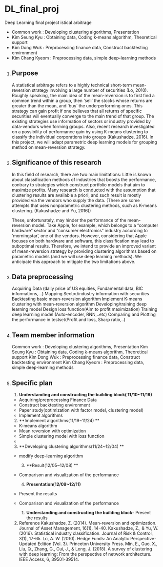 # DL_final_proj

Deep Learning final project istical arbitrage

- Common work : Developing clustering algorithms, Presentation
- Kim Seung Kyu : Obtaining data, Coding k-means algorithm, Theoretical support 
- Kim Dong Wuk : Preprocessing finance data, Construct backtesting environment
- Kim Chang Kyeom : Preprocessing data, simple deep-learning methods


1. ## Purpose

   A statistical arbitrage refers to a highly technical short-term mean-reversion strategy involving a large number of securities (Lo, 2010). Roughly speaking, the main idea of the mean-reversion is to first find a common trend within a group, then ‘sell’ the stocks whose returns are greater than the mean, and ‘buy’ the underperforming ones. This strategy can gain profit if one believes that all returns of specific securities will eventually converge to the main trend of that group. The existing strategies use information of sectors or industry provided by data-vendors when forming groups. Also, recent research investigated on a possibility of performance gain by using K-means clustering to classify the individual corporations into groups (Kakushadze, 2016). In this project, we will adapt parametric deep learning models for grouping method on mean-reversion strategy.

2. ## Significance of this research

   In this field of research, there are two main limitations:
   Little is known about classification methods of industries that boosts the performance, contrary to strategies which construct portfolio models that aim to maximize profits.
   Many research is conducted with the assumption that clustering results are available a priori, and such result is mostly provided via the vendors who supply the data. (There are some attempts that uses nonparametric clustering methods, such as K-means clustering. (Kakushadze and Yu, 2016))

   These, unfortunately, may hinder the performance of the mean-reversion model. Take Apple, for example, which belongs to a “computer hardware” sector and “consumer electronics” industry according to ‘morningstar’, one of the vendors. However, considering that Apple focuses on both hardware and software, this classification may lead to suboptimal results.
   Therefore, we intend to provide an improved variant of mean-reversion strategy by providing clustering algorithms based on parametric models (and we will use deep learning methods). We anticipate this approach to mitigate the two limitations above.

3. ## Data preprocessing

   Acquiring Data (daily price of US equities, Fundamental data, BIC informations,...)
   Mapping Sector/industry information with securities
   Backtesting basic mean-reversion algorithm
   Implement K-means clustering with mean-reversion algorithm
   Developing/training deep learning model
   Design loss function(Aim to profit maximization)
   Training deep learning model (Auto-encoder, RNN,..etc)
   Comparing and Plotting the performance in testset(Profit and loss, Sharp ratio,..)

4. ## Team member information

   Common work : Developing clustering algorithms, Presentation
   Kim Seung Kyu : Obtaining data, Coding k-means algorithm, Theoretical support 
   Kim Dong Wuk : Preprocessing finance data, Construct backtesting environment
   Kim Chang Kyeom : Preprocessing data, simple deep-learning methods



5. ## Specific plan

   1. **Understanding and constructing the building block( 11/10~11/19)**

   - Acquiring/preprocessing Finance Data
   - Construct backtesting environment
   - Paper study(optimization with factor model, clustering model) 
   - Implement algorithms 

   2. **Implement algorithms(11/19~11/24) **

   - K-means algorithm
   - Mean reversion with optimization
   - Simple clustering model with loss function
   - 

   3. **Developing clustering algorithms(11/24~12/04) **

   - modify deep-learning algorithm


      3. **Result(12/05~12/08) **

   - Comparison and visualization of the performance

      4. **Presentation(12/09~12/11)**

   - Present the results
   - Comparison and visualization of the performance


      1. **Understanding and constructing the building block**- Present the results
   2. Reference
      Kakushadze, Z. (2014). Mean-reversion and optimization. Journal of Asset Management, 16(1), 14-40.
      Kakushadze, Z., & Yu, W. (2016). Statistical industry classification. Journal of Risk & Control, 3(1), 17-65.
      Lo, A. W. (2010). Hedge Funds: An Analytic Perspective-Updated Edition (Vol. 3). Princeton University Press.
      Min, E., Guo, X., Liu, Q., Zhang, G., Cui, J., & Long, J. (2018). A survey of clustering with deep learning: From the perspective of network architecture. IEEE Access, 6, 39501-39514.
